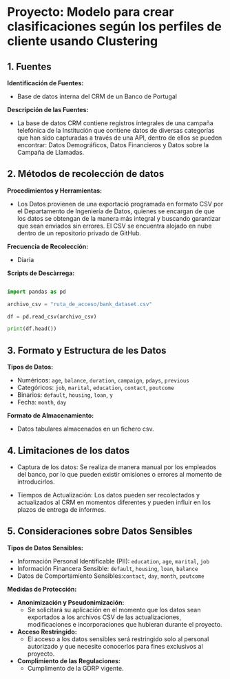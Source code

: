 # Proyecto: Modelo para crear clasificaciones según los perfiles de cliente usando Clustering
## 1. Fuentes

**Identificación de Fuentes:**
- Base de datos interna del CRM de un Banco de Portugal

**Descripción de las Fuentes:**
- La base de datos CRM contiene registros integrales de una campaña telefónica de la Institución que contiene datos de diversas categorías que han sido capturadas a través de una API, dentro de ellos se pueden encontrar: Datos Demográficos, Datos Financieros y Datos sobre la Campaña de Llamadas.
  
## 2. Métodos de recolección de datos

**Procedimientos y Herramientas:**
- Los Datos provienen de una exportació programada en formato CSV por el Departamento de Ingeniería de Datos, quienes se encargan de que los datos se obtengan de la manera más integral y buscando garantizar que sean enviados sin errores. El CSV se encuentra alojado en nube dentro de un repositorio privado de GitHub.

**Frecuencia de Recolección:**
- Diaria
  
**Scripts de Descàrrega:**

```python

import pandas as pd

archivo_csv = "ruta_de_acceso/bank_dataset.csv"

df = pd.read_csv(archivo_csv)

print(df.head())

```

## 3. Formato y Estructura de les Datos

**Tipos de Datos:**
- Numéricos: `age`, `balance`, `duration`, `campaign`, `pdays`, `previous`
- Categóricos: `job`, `marital`, `education`, `contact`, `poutcome`
- Binarios: `default`, `housing`, `loan`, `y`
- Fecha: `month`, `day`

**Formato de Almacenamiento:**
- Datos tabulares almacenados en un fichero csv.

## 4. Limitaciones de los datos

- Captura de los datos: Se realiza de manera manual por los empleados del banco, por lo que pueden existir omisiones o errores al momento de introducirlos.

- Tiempos de Actualización: Los datos pueden ser recolectados y actualizados al CRM en momentos diferentes y pueden influir en los plazos de entrega de informes.

## 5. Consideraciones sobre Datos Sensibles

**Tipos de Datos Sensibles:**
- Información Personal Identificable (PII): `education`, `age`, `marital`, `job`
- Información Financera Sensible: `default`, `housing`, `loan`, `balance`
- Datos de Comportamiento Sensibles:`contact`, `day`, `month`, `poutcome`

**Medidas de Protección:**
- **Anonimización y Pseudonimización:**
  - Se solicitará su aplicación en el momento que los datos sean exportados a los archivos CSV de las actualizaciones, modificaciones e incorporaciones que hubieran durante el proyecto.
- **Acceso Restringido:**
  - El acceso a los datos sensibles será restringido solo al personal autorizado y que necesite conocerlos para fines exclusivos al proyecto.
- **Complimiento de las Regulaciones:**
  - Cumplimento de la GDRP vigente.
